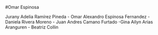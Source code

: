 #Omar Espinosa

Jurany Adelia Ramírez Pineda - Omar Alexandro Espinosa Fernandez - Daniela Rivera Moreno - Juan Andres Camano Furtado -Gina Ailyn Arias Aranguren - Beatriz Collin
